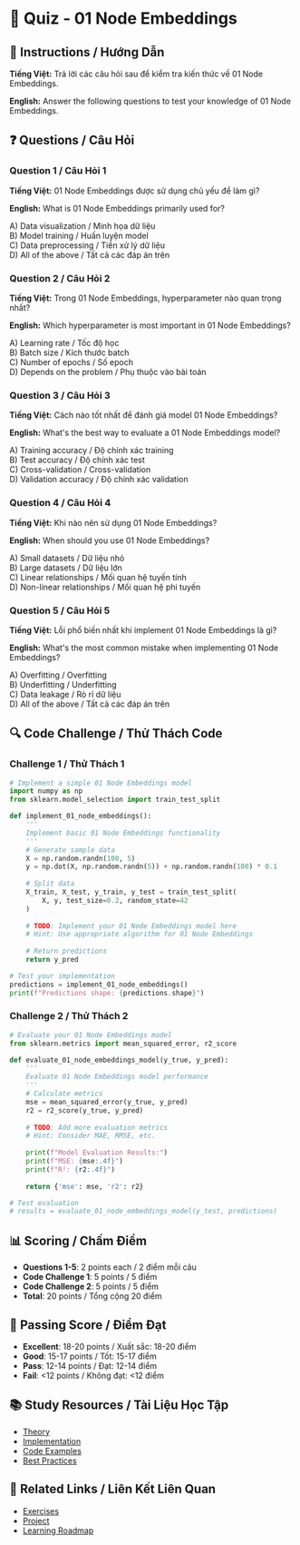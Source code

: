 # 🧠 Quiz - 01 Node Embeddings

## 📝 Instructions / Hướng Dẫn

**Tiếng Việt:** Trả lời các câu hỏi sau để kiểm tra kiến thức về 01 Node Embeddings.

**English:** Answer the following questions to test your knowledge of 01 Node Embeddings.

## ❓ Questions / Câu Hỏi

### Question 1 / Câu Hỏi 1
**Tiếng Việt:** 01 Node Embeddings được sử dụng chủ yếu để làm gì?

**English:** What is 01 Node Embeddings primarily used for?

A) Data visualization / Minh họa dữ liệu  
B) Model training / Huấn luyện model  
C) Data preprocessing / Tiền xử lý dữ liệu  
D) All of the above / Tất cả các đáp án trên

### Question 2 / Câu Hỏi 2
**Tiếng Việt:** Trong 01 Node Embeddings, hyperparameter nào quan trọng nhất?

**English:** Which hyperparameter is most important in 01 Node Embeddings?

A) Learning rate / Tốc độ học  
B) Batch size / Kích thước batch  
C) Number of epochs / Số epoch  
D) Depends on the problem / Phụ thuộc vào bài toán

### Question 3 / Câu Hỏi 3
**Tiếng Việt:** Cách nào tốt nhất để đánh giá model 01 Node Embeddings?

**English:** What's the best way to evaluate a 01 Node Embeddings model?

A) Training accuracy / Độ chính xác training  
B) Test accuracy / Độ chính xác test  
C) Cross-validation / Cross-validation  
D) Validation accuracy / Độ chính xác validation

### Question 4 / Câu Hỏi 4
**Tiếng Việt:** Khi nào nên sử dụng 01 Node Embeddings?

**English:** When should you use 01 Node Embeddings?

A) Small datasets / Dữ liệu nhỏ  
B) Large datasets / Dữ liệu lớn  
C) Linear relationships / Mối quan hệ tuyến tính  
D) Non-linear relationships / Mối quan hệ phi tuyến

### Question 5 / Câu Hỏi 5
**Tiếng Việt:** Lỗi phổ biến nhất khi implement 01 Node Embeddings là gì?

**English:** What's the most common mistake when implementing 01 Node Embeddings?

A) Overfitting / Overfitting  
B) Underfitting / Underfitting  
C) Data leakage / Rò rỉ dữ liệu  
D) All of the above / Tất cả các đáp án trên

## 🔍 Code Challenge / Thử Thách Code

### Challenge 1 / Thử Thách 1
```python
# Implement a simple 01 Node Embeddings model
import numpy as np
from sklearn.model_selection import train_test_split

def implement_01_node_embeddings():
    '''
    Implement basic 01 Node Embeddings functionality
    '''
    # Generate sample data
    X = np.random.randn(100, 5)
    y = np.dot(X, np.random.randn(5)) + np.random.randn(100) * 0.1
    
    # Split data
    X_train, X_test, y_train, y_test = train_test_split(
        X, y, test_size=0.2, random_state=42
    )
    
    # TODO: Implement your 01 Node Embeddings model here
    # Hint: Use appropriate algorithm for 01 Node Embeddings
    
    # Return predictions
    return y_pred

# Test your implementation
predictions = implement_01_node_embeddings()
print(f"Predictions shape: {predictions.shape}")
```

### Challenge 2 / Thử Thách 2
```python
# Evaluate your 01 Node Embeddings model
from sklearn.metrics import mean_squared_error, r2_score

def evaluate_01_node_embeddings_model(y_true, y_pred):
    '''
    Evaluate 01 Node Embeddings model performance
    '''
    # Calculate metrics
    mse = mean_squared_error(y_true, y_pred)
    r2 = r2_score(y_true, y_pred)
    
    # TODO: Add more evaluation metrics
    # Hint: Consider MAE, RMSE, etc.
    
    print(f"Model Evaluation Results:")
    print(f"MSE: {mse:.4f}")
    print(f"R²: {r2:.4f}")
    
    return {'mse': mse, 'r2': r2}

# Test evaluation
# results = evaluate_01_node_embeddings_model(y_test, predictions)
```

## 📊 Scoring / Chấm Điểm

- **Questions 1-5**: 2 points each / 2 điểm mỗi câu
- **Code Challenge 1**: 5 points / 5 điểm
- **Code Challenge 2**: 5 points / 5 điểm
- **Total**: 20 points / Tổng cộng 20 điểm

## 🎯 Passing Score / Điểm Đạt

- **Excellent**: 18-20 points / Xuất sắc: 18-20 điểm
- **Good**: 15-17 points / Tốt: 15-17 điểm  
- **Pass**: 12-14 points / Đạt: 12-14 điểm
- **Fail**: <12 points / Không đạt: <12 điểm

## 📚 Study Resources / Tài Liệu Học Tập

- [Theory](./THEORY_01_node_embeddings.md)
- [Implementation](./IMPLEMENTATION_01_node_embeddings.md)
- [Code Examples](./CODE_EXAMPLES_01_node_embeddings.md)
- [Best Practices](./BEST_PRACTICES_01_node_embeddings.md)

## 🔗 Related Links / Liên Kết Liên Quan

- [Exercises](./EXERCISES_01_node_embeddings.md)
- [Project](./PROJECT_01_node_embeddings.md)
- [Learning Roadmap](./LEARNING_ROADMAP_01_node_embeddings.md)
